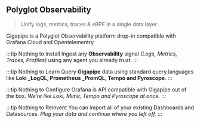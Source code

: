 ## Polyglot Observability

> Unify logs, metrics, traces & eBPF in a single data layer.

Gigapipe is a Polyglot Observability platform drop-in compatible with Grafana Cloud and Opentelementry

:::tip  Nothing to Install
Ingest any **Observability** signal _(Logs, Metrics, Traces, Profiles)_ using any agent you already _trust_.
:::

:::tip  Nothing to Learn
Query **Gigapipe** data using standard query languages like **Loki _LogQL, Prometheus _PromQL, Tempo and Pyroscope**.
:::

:::tip  Nothing to Configure
Grafana is API compatible with Gigapipe out of the box. _We're like Loki, Mimir, Tempo and Pyroscope at once._
:::

:::tip  Nothing to Reinvent
You can import all of your existing Dashboards and Datasources. _Plug your data and continue where you left off._
:::

